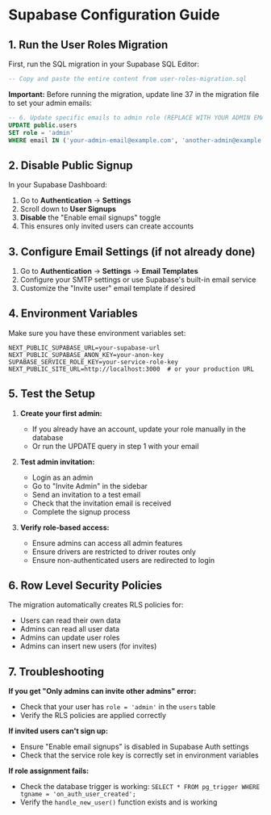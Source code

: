 # Supabase Configuration Guide

## 1. Run the User Roles Migration

First, run the SQL migration in your Supabase SQL Editor:

```sql
-- Copy and paste the entire content from user-roles-migration.sql
```

**Important:** Before running the migration, update line 37 in the migration file to set your admin emails:

```sql
-- 6. Update specific emails to admin role (REPLACE WITH YOUR ADMIN EMAILS)
UPDATE public.users
SET role = 'admin'
WHERE email IN ('your-admin-email@example.com', 'another-admin@example.com');
```

## 2. Disable Public Signup

In your Supabase Dashboard:

1. Go to **Authentication** → **Settings**
2. Scroll down to **User Signups**
3. **Disable** the "Enable email signups" toggle
4. This ensures only invited users can create accounts

## 3. Configure Email Settings (if not already done)

1. Go to **Authentication** → **Settings** → **Email Templates**
2. Configure your SMTP settings or use Supabase's built-in email service
3. Customize the "Invite user" email template if desired

## 4. Environment Variables

Make sure you have these environment variables set:

```env
NEXT_PUBLIC_SUPABASE_URL=your-supabase-url
NEXT_PUBLIC_SUPABASE_ANON_KEY=your-anon-key
SUPABASE_SERVICE_ROLE_KEY=your-service-role-key
NEXT_PUBLIC_SITE_URL=http://localhost:3000  # or your production URL
```

## 5. Test the Setup

1. **Create your first admin:**
   - If you already have an account, update your role manually in the database
   - Or run the UPDATE query in step 1 with your email

2. **Test admin invitation:**
   - Login as an admin
   - Go to "Invite Admin" in the sidebar
   - Send an invitation to a test email
   - Check that the invitation email is received
   - Complete the signup process

3. **Verify role-based access:**
   - Ensure admins can access all admin features
   - Ensure drivers are restricted to driver routes only
   - Ensure non-authenticated users are redirected to login

## 6. Row Level Security Policies

The migration automatically creates RLS policies for:
- Users can read their own data
- Admins can read all user data
- Admins can update user roles
- Admins can insert new users (for invites)

## 7. Troubleshooting

**If you get "Only admins can invite other admins" error:**
- Check that your user has `role = 'admin'` in the `users` table
- Verify the RLS policies are applied correctly

**If invited users can't sign up:**
- Ensure "Enable email signups" is disabled in Supabase Auth settings
- Check that the service role key is correctly set in environment variables

**If role assignment fails:**
- Check the database trigger is working: `SELECT * FROM pg_trigger WHERE tgname = 'on_auth_user_created';`
- Verify the `handle_new_user()` function exists and is working 